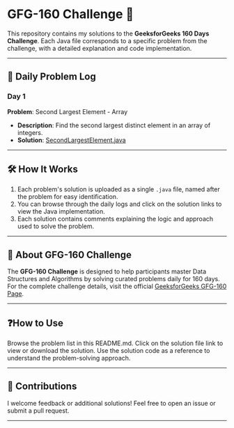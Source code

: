 # GFG-160 Challenge 🚀  

This repository contains my solutions to the **GeeksforGeeks 160 Days Challenge**. Each Java file corresponds to a specific problem from the challenge, with a detailed explanation and code implementation.  

---

## 📌 Daily Problem Log  

### Day 1  
**Problem**: Second Largest Element - Array  
- **Description**: Find the second largest distinct element in an array of integers.  
- **Solution**: [SecondLargestElement.java](https://github.com/naveenkumarqa/GFG-160/blob/main/Day1_Second_Largest_Element_Array.java)  

---
## 🛠️ How It Works  

1. Each problem's solution is uploaded as a single `.java` file, named after the problem for easy identification.  
2. You can browse through the daily logs and click on the solution links to view the Java implementation.  
3. Each solution contains comments explaining the logic and approach used to solve the problem.  

---

## 📖 About GFG-160 Challenge  

The **GFG-160 Challenge** is designed to help participants master Data Structures and Algorithms by solving curated problems daily for 160 days. For the complete challenge details, visit the official [GeeksforGeeks GFG-160 Page](https://www.geeksforgeeks.org/batch/gfg-160-problems?tab=Chapters).  

---
## ❓How to Use
Browse the problem list in this README.md.
Click on the solution file link to view or download the solution.
Use the solution code as a reference to understand the problem-solving approach.

---


## 🤝 Contributions  

I welcome feedback or additional solutions! Feel free to open an issue or submit a pull request.  

--- 
